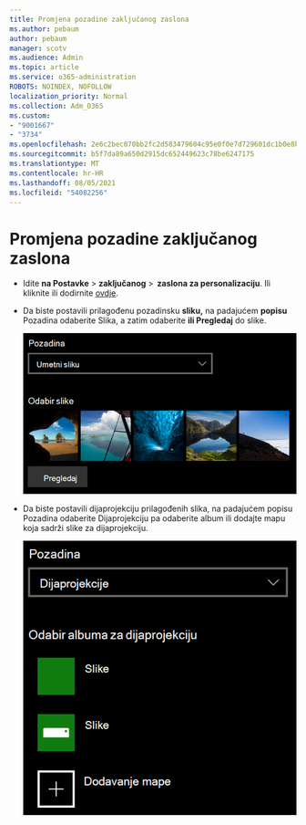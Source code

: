 ```yaml
---
title: Promjena pozadine zaključanog zaslona
ms.author: pebaum
author: pebaum
manager: scotv
ms.audience: Admin
ms.topic: article
ms.service: o365-administration
ROBOTS: NOINDEX, NOFOLLOW
localization_priority: Normal
ms.collection: Adm_O365
ms.custom:
- "9001667"
- "3734"
ms.openlocfilehash: 2e6c2bec070bb2fc2d583479604c95e0f0e7d729601dc1b0e8b7edd04995dfe6
ms.sourcegitcommit: b5f7da89a650d2915dc652449623c78be6247175
ms.translationtype: MT
ms.contentlocale: hr-HR
ms.lasthandoff: 08/05/2021
ms.locfileid: "54082256"
---
```

# <a name="change-your-lock-screen-background"></a>Promjena pozadine zaključanog zaslona

- Idite **na Postavke**  >  **zaključanog**  >  **zaslona za personalizaciju**. Ili kliknite ili dodirnite [ovdje](ms-settings:lockscreen?activationSource=GetHelp).

- Da biste postavili prilagođenu pozadinsku **sliku,** na padajućem **popisu** Pozadina odaberite Slika, a zatim odaberite **ili Pregledaj** do slike.

  ![Postavite prilagođenu pozadinsku sliku.](media/set-custom-background-pic.png)

- Da biste postavili dijaprojekciju  prilagođenih slika, na padajućem popisu Pozadina odaberite Dijaprojekciju pa odaberite album ili dodajte mapu koja sadrži slike za dijaprojekciju. 

  ![Postavljanje dijaprojekcije prilagođenih slika.](media/set-up-slideshow-background.png)
